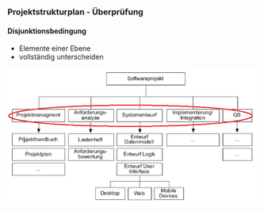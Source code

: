 ### Projektstrukturplan - Überprüfung
#### Disjunktionsbedingung

- Elemente einer Ebene
- vollständig unterscheiden

![Projektstrukturplan](folien\4_projektorganisation\Projektstrukturplan_Disjunktionsbedingung.png)
